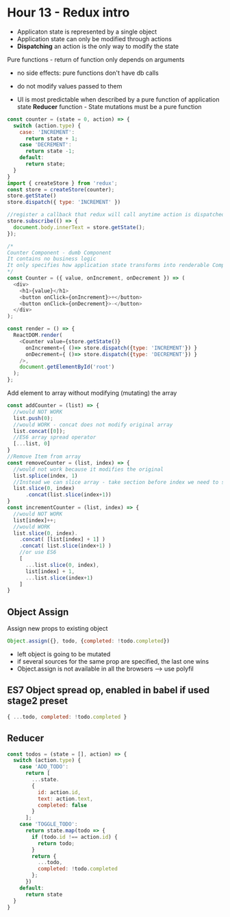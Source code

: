 # Hour 13 - Redux intro

- Applicaton state is represented by a single object
- Application state can only be modified through actions
- **Dispatching** an action is the only way to modify the state

Pure functions - return of function only depends on arguments
- no side effects: pure functions don't have db calls
- do not modify values passed to them

- UI is most predictable when described by a pure function of application state
**Reducer** function - State mutations must be a pure function

```js
const counter = (state = 0, action) => {
  switch (action.type) {
    case: 'INCREMENT':
      return state + 1;
    case 'DECREMENT':
      return state -1;
    default:
      return state;
  }
}
import { createStore } from 'redux';
const store = createStore(counter);
store.getState()
store.dispatch({ type: 'INCREMENT' })

//register a callback that redux will call anytime action is dispatched
store.subscribe(() => {
  document.body.innerText = store.getState();
});

/*
Counter Component - dumb Component
It contains no business logic
It only specifies how application state transforms into renderable Component
*/
const Counter = ({ value, onIncrement, onDecrement }) => (
  <div>
    <h1>{value}</h1>
    <button onClick={onIncrement}>+</button>
    <button onClick={onDecrement}>-</button>
  </div>
);

const render = () => {
  ReactDOM.render(
    <Counter value={store.getState()}
      onIncrement={ ()=> store.dispatch({type: 'INCREMENT'}) }
      onDecrement={ ()=> store.dispatch({type: 'DECREMENT'}) }
    />,
    document.getElementById('root')
  );
};
```

Add element to array without modifying (mutating) the array
```js
const addCounter = (list) => {
  //would NOT WORK
  list.push(0);
  //would WORK - concat does not modify original array
  list.concat([0]);
  //ES6 array spread operator
  [...list, 0]
}
//Remove Item from array
const removeCounter = (list, index) => {
  //would not work because it modifies the original
  list.splice(index, 1)
  //Instead we can slice array - take section before index we need to skip and after
  list.slice(0, index)
      .concat(list.slice(index+1))
}
const incrementCounter = (list, index) => {
  //would NOT WORK
  list[index]++;
  //would WORK
  list.slice(0, index).
    .concat( [list[index] + 1] )
    .concat( list.slice(index+1) )
    //or use ES6
    [
      ...list.slice(0, index),
      list[index] + 1,
      ...list.slice(index+1)
    ]
}

```
## Object Assign
Assign new props to existing object
```js
Object.assign({}, todo, {completed: !todo.completed})
```
- left object is going to be mutated
- if several sources for the same prop are specified, the last one wins
- Object.assign is not available in all the browsers --> use polyfil

## ES7 Object spread op, enabled in babel if used stage2 preset
```js
{ ...todo, completed: !todo.completed }
```

## Reducer

```js
const todos = (state = [], action) => {
  switch (action.type) {
    case 'ADD_TODO':
      return [
        ...state.
        {
          id: action.id,
          text: action.text,
          completed: false
        }
      ];
    case 'TOGGLE_TODO':
      return state.map(todo => {
        if (todo.id !== action.id) {
          return todo;
        }
        return {
          ...todo,
          completed: !todo.completed
        };
      })
    default:
      return state
  }
}

```
